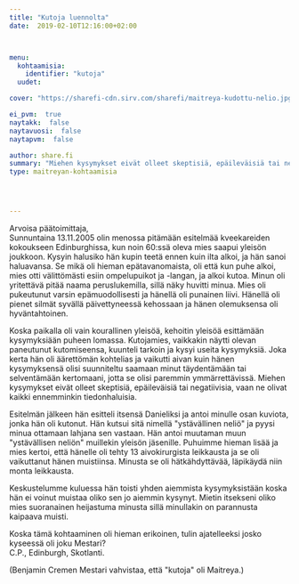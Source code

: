 ```yaml
---
title: "Kutoja luennolta"
date:  2019-02-10T12:16:00+02:00



menu:
  kohtaamisia:
    identifier: "kutoja"
  uudet:

cover: "https://sharefi-cdn.sirv.com/sharefi/maitreya-kudottu-nelio.jpg"

ei_pvm:  true
naytakk:  false
naytavuosi:  false
naytapvm:  false

author: share.fi
summary: "Miehen kysymykset eivät olleet skeptisiä, epäileväisiä tai negatiivisia, vaan ne olivat kaikki ennemminkin tiedonhaluisia. Esitelmän jälkeen hän esitteli itsensä Danieliksi ja antoi minulle osan kuviota, jonka hän oli kutonut. Hän kutsui sitä nimellä ystävällinen neliö"
type: maitreyan-kohtaamisia




---
```

<p>Arvoisa päätoimittaja,<br />Sunnuntaina 13.11.2005 olin menossa pitämään esitelmää kveekareiden kokoukseen Edinburghissa, kun noin 60:ssä oleva mies saapui yleisön joukkoon. Kysyin halusiko hän kupin teetä ennen kuin ilta alkoi, ja hän sanoi haluavansa. Se mikä oli hieman epätavanomaista, oli että kun puhe alkoi, mies otti välittömästi esiin ompelupuikot ja -langan, ja alkoi kutoa. Minun oli yritettävä pitää naama peruslukemilla, sillä näky huvitti minua. Mies oli pukeutunut varsin epämuodollisesti ja hänellä oli punainen liivi. Hänellä oli pienet silmät syvällä päivettyneessä kehossaan ja hänen olemuksensa oli hyväntahtoinen.</p>

<p>Koska paikalla oli vain kourallinen yleisöä, kehoitin yleisöä esittämään kysymyksiään puheen lomassa. Kutojamies, vaikkakin näytti olevan paneutunut kutomiseensa, kuunteli tarkoin ja kysyi useita kysymyksiä. Joka kerta hän oli äärettömän kohtelias ja vaikutti aivan kuin hänen kysymyksensä olisi suunniteltu saamaan minut täydentämään tai selventämään kertomaani, jotta se olisi paremmin ymmärrettävissä. Miehen kysymykset eivät olleet skeptisiä, epäileväisiä tai negatiivisia, vaan ne olivat kaikki ennemminkin tiedonhaluisia.</p>

<p>Esitelmän jälkeen hän esitteli itsensä Danieliksi ja antoi minulle osan kuviota, jonka hän oli kutonut. Hän kutsui sitä nimellä "ystävällinen neliö" ja pyysi minua ottamaan lahjana sen vastaan. Hän antoi muutaman muun "ystävällisen neliön" muillekin yleisön jäsenille. Puhuimme hieman lisää ja mies kertoi, että hänelle oli tehty 13 aivokirurgista leikkausta ja se oli vaikuttanut hänen muistiinsa. Minusta se oli hätkähdyttävää, läpikäydä niin monta leikkausta.</p>

<p>Keskustelumme kuluessa hän toisti yhden aiemmista kysymyksistään koska hän ei voinut muistaa oliko sen jo aiemmin kysynyt. Mietin itsekseni oliko mies suoranainen heijastuma minusta sillä minullakin on parannusta kaipaava muisti.</p>

<p>Koska tämä kohtaaminen oli hieman erikoinen, tulin ajatelleeksi josko kyseessä oli joku Mestari?<br />C.P., Edinburgh, Skotlanti.</p>

<p><p>(Benjamin Cremen Mestari vahvistaa, että "kutoja" oli Maitreya.)</p></p>